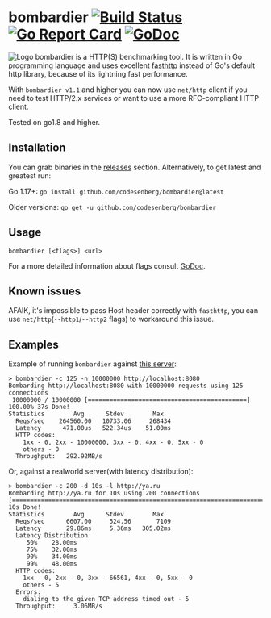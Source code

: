 # bombardier [![Build Status](https://codesenberg.semaphoreci.com/badges/bombardier/branches/master.svg?key=249c678c-eb2a-441e-8128-1bdcfb9aaca6)](https://codesenberg.semaphoreci.com/projects/bombardier) [![Go Report Card](https://goreportcard.com/badge/github.com/codesenberg/bombardier)](https://goreportcard.com/report/github.com/codesenberg/bombardier) [![GoDoc](https://godoc.org/github.com/codesenberg/bombardier?status.svg)](http://godoc.org/github.com/codesenberg/bombardier)
![Logo](https://raw.githubusercontent.com/codesenberg/bombardier/master/img/logo.png)
bombardier is a HTTP(S) benchmarking tool. It is written in Go programming language and uses excellent [fasthttp](https://github.com/valyala/fasthttp) instead of Go's default http library, because of its lightning fast performance. 

With `bombardier v1.1` and higher you can now use `net/http` client if you need to test HTTP/2.x services or want to use a more RFC-compliant HTTP client.

Tested on go1.8 and higher.

## Installation
You can grab binaries in the [releases](https://github.com/codesenberg/bombardier/releases) section.
Alternatively, to get latest and greatest run:

Go 1.17+: `go install github.com/codesenberg/bombardier@latest`

Older versions: `go get -u github.com/codesenberg/bombardier`

## Usage
```
bombardier [<flags>] <url>
```

For a more detailed information about flags consult [GoDoc](http://godoc.org/github.com/codesenberg/bombardier).

## Known issues
AFAIK, it's impossible to pass Host header correctly with `fasthttp`, you can use `net/http`(`--http1`/`--http2` flags) to workaround this issue.

## Examples
Example of running `bombardier` against [this server](https://godoc.org/github.com/codesenberg/bombardier/cmd/utils/simplebenchserver):
```
> bombardier -c 125 -n 10000000 http://localhost:8080
Bombarding http://localhost:8080 with 10000000 requests using 125 connections
 10000000 / 10000000 [============================================] 100.00% 37s Done!
Statistics        Avg      Stdev        Max
  Reqs/sec    264560.00   10733.06     268434
  Latency      471.00us   522.34us    51.00ms
  HTTP codes:
    1xx - 0, 2xx - 10000000, 3xx - 0, 4xx - 0, 5xx - 0
    others - 0
  Throughput:   292.92MB/s
```
Or, against a realworld server(with latency distribution):
```
> bombardier -c 200 -d 10s -l http://ya.ru
Bombarding http://ya.ru for 10s using 200 connections
[=========================================================================] 10s Done!
Statistics        Avg      Stdev        Max
  Reqs/sec      6607.00     524.56       7109
  Latency       29.86ms     5.36ms   305.02ms
  Latency Distribution
     50%    28.00ms
     75%    32.00ms
     90%    34.00ms
     99%    48.00ms
  HTTP codes:
    1xx - 0, 2xx - 0, 3xx - 66561, 4xx - 0, 5xx - 0
    others - 5
  Errors:
    dialing to the given TCP address timed out - 5
  Throughput:     3.06MB/s
```
